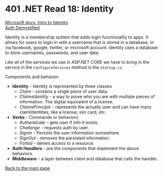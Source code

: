 # 401 .NET Read 18: Identity
[Microsoft docs: Intro to Identity](https://docs.microsoft.com/en-us/aspnet/core/security/authentication/identity?view=aspnetcore-2.1&tabs=visual-studio)<br>
[Auth Demystified](https://digitalmccullough.com/posts/aspnetcore-auth-system-demystified.html)<br>

Identity is a membership system that adds login functionality to apps.  It allows for users to login in with a username that is stored in a database, or via facebook, google, twitter, or microsoft account.
Identity uses a database to store usernames, passwords, and user data.

Like all of the services we use in ASP.NET CORE we have to bring in the service in the `ConfigureServices` method is the `startup.cs`.

Components and behavior:
+ **Identity** - Identity is represented by three classes
  + *Claim* - contains a single piece of user data.
  + *ClaimsIdentity* - a way to prove who you are with multiple pieces of information.  The digital equivalent of a license.
  + *ClaimsPrinciple* - represents the actually user and can have many claimIdentities, like a license, ssn card, etc.
+ **Verbs** - Commands or behaviors
  + *Authenticate* - gets user if info it exists. 
  + *Challenge* - requests auth by user.
  + *SignIn* - Persists the user information somewhere.
  + *SignOut* - removes the persisted information.
  + *Forbid* - denies access to a resource.
+ **Auth Handlers** - are the components that implement the above behaviors.
+ **Middleware** - a layer between client and database that calls the handler.

[Back to the main page](../README.md) 